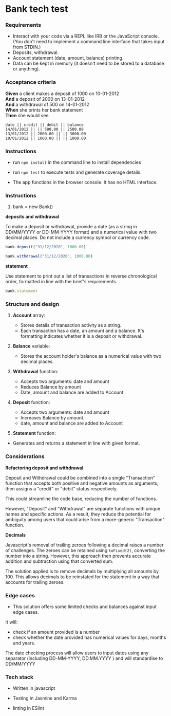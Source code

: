 # Bank tech test


### Requirements

* Interact with your code via a REPL like IRB or the JavaScript console. (You don't need to implement a command line interface that takes input from STDIN.)
* Deposits, withdrawal.
* Account statement (date, amount, balance) printing.
* Data can be kept in memory (it doesn't need to be stored to a database or anything).

### Acceptance criteria

**Given** a client makes a deposit of 1000 on 10-01-2012  
**And** a deposit of 2000 on 13-01-2012  
**And** a withdrawal of 500 on 14-01-2012  
**When** she prints her bank statement  
**Then** she would see

```
date || credit || debit || balance
14/01/2012 || || 500.00 || 2500.00
13/01/2012 || 2000.00 || || 3000.00
10/01/2012 || 1000.00 || || 1000.00
```

### Instructions

- run ```npm install``` in the command line to install dependencies

- run ```npm test``` to execute tests and generate coverage details.

- The app functions in the browser console. It has no HTML interface.

### Instructions

1. bank = new Bank()

**deposits and withdrawal**

To make a deposit or withdrawal, provide a date (as a string in DD/MM/YYYY or DD-MM-YYYY format) and a numerical value with two decimal places. Do not include a currency symbol or currency code.

```js
bank.deposit("31/12/2020", 1000.00)

bank.withdrawal("31/12/2020", 1000.00)
```


**statement**

Use statement to print out a list of transactions in reverse chronological order, formatted in line with the brief's requirements.

```js
bank.statement
```

### Structure and design

1. **Account** array:  
    - Stores details of transaction activity as a string.
    - Each transaction has a date, an amount and a balance. It's formatting indicates whether it is a deposit or withdrawal.

2. **Balance** variable:
   - Stores the account holder's balance as a numerical value with two decimal places.

3. **Withdrawal** function:
   - Accepts two arguments: date and amount
   - Reduces Balance by amount
   - Date, amount and balance are added to Account

4. **Deposit** function:
   - Accepts two arguments: date and amount
   - Increases Balance by amount.
   - date, amount and balance are added to Account

5. **Statement** function:
  - Generates and returns a statement in line with given format.

### Considerations


**Refactoring deposit and withdrawal**

Deposit and Withdrawal could be combined into a single "Transaction" function that accepts both positive and negative amounts as arguments, then assigns a "credit" or "debit" status respectively.

This could streamline the code base, reducing the number of functions.

However, "Deposit" and "Withdrawal" are separate functions with unique names and specific actions. As a result, they reduce the potential for ambiguity among users that could arise from a more-generic "Transaction" function.

**Decimals**

Javascript's removal of trailing zeroes following a decimal raises a number of challenges. The zeroes can be retained using ```toFixed(2)```, converting the number into a string. However, this approach then prevents accurate addition and subtraction using that converted sum.

The solution applied is to remove decimals  by multiplying all amounts by 100. This allows decimals to be reinstated for the statement in a way that accounts for trailing zeroes.  

### Edge cases

- This solution offers some limited checks and balances against input edge cases.

It will:
  - check if an amount provided is a number
  - check whether the date provided has numerical values for days, months and years.

The date checking process will allow users to input dates using any separator (including DD-MM-YYYY, DD.MM.YYYY ) and will standardise to DD/MM/YYYY 



### Tech stack

- Written in javascript

- Testing in Jasmine and Karma

- linting in ESlint

